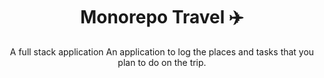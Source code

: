 <h1 align="center">
  Monorepo Travel ✈️
</h1>
<p align="center">
A full stack application An application to log the places and tasks that you plan to do on the trip.
</p>
